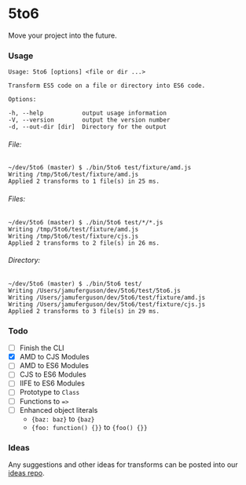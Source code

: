 # 5to6
Move your project into the future.

### Usage

```
Usage: 5to6 [options] <file or dir ...>

Transform ES5 code on a file or directory into ES6 code.

Options:

-h, --help           output usage information
-V, --version        output the version number
-d, --out-dir [dir]  Directory for the output

```

###### File:

```
~/dev/5to6 (master) $ ./bin/5to6 test/fixture/amd.js
Writing /tmp/5to6/test/fixture/amd.js
Applied 2 transforms to 1 file(s) in 25 ms.
```

###### Files:

```
~/dev/5to6 (master) $ ./bin/5to6 test/*/*.js
Writing /tmp/5to6/test/fixture/amd.js
Writing /tmp/5to6/test/fixture/cjs.js
Applied 2 transforms to 2 file(s) in 26 ms.
```

###### Directory:

```
~/dev/5to6 (master) $ ./bin/5to6 test/
Writing /Users/jamuferguson/dev/5to6/test/5to6.js
Writing /Users/jamuferguson/dev/5to6/test/fixture/amd.js
Writing /Users/jamuferguson/dev/5to6/test/fixture/cjs.js
Applied 2 transforms to 3 file(s) in 29 ms.
```

### Todo

- [ ] Finish the CLI
- [x] AMD to CJS Modules
- [ ] AMD to ES6 Modules
- [ ] CJS to ES6 Modules
- [ ] IIFE to ES6 Modules
- [ ] Prototype to `Class`
- [ ] Functions to `=>`
- [ ] Enhanced object literals
  - `{baz: baz}` to `{baz}`
  - `{foo: function() {}}` to `{foo() {}}`


### Ideas

Any suggestions and other ideas for transforms can be posted into our [ideas repo](https://github.com/5to6/ideas/issues).
